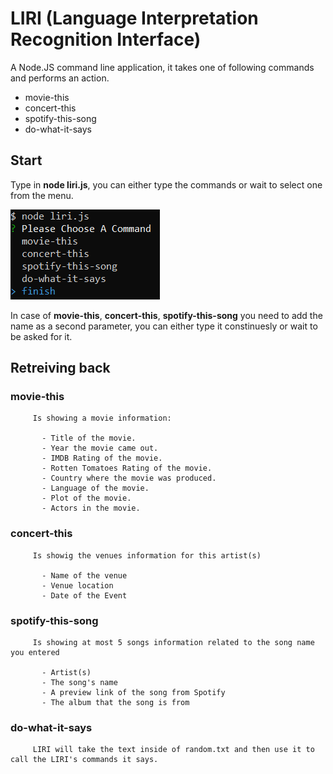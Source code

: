 # LIRI (Language Interpretation Recognition Interface)

A Node.JS command line application, it takes one of following commands and performs an action.
   * movie-this
   * concert-this
   * spotify-this-song
   * do-what-it-says
## Start
Type in **node liri.js**, you can either type the commands or wait to select one from the menu.
  
  ![Image of menu](1.png)

In case of **movie-this**, **concert-this**, **spotify-this-song** you need to add the name as a second parameter, you can either type it constinuesly or wait to be asked for it.

## Retreiving back

   ###  movie-this
         Is showing a movie information:

           - Title of the movie.
           - Year the movie came out.
           - IMDB Rating of the movie.
           - Rotten Tomatoes Rating of the movie.
           - Country where the movie was produced.
           - Language of the movie.
           - Plot of the movie.
           - Actors in the movie.
    
   ###  concert-this
         Is showig the venues information for this artist(s)

           - Name of the venue
           - Venue location
           - Date of the Event
         
   ###  spotify-this-song
         Is showing at most 5 songs information related to the song name you entered
           
           - Artist(s)
           - The song's name
           - A preview link of the song from Spotify
           - The album that the song is from

   ###  do-what-it-says
         LIRI will take the text inside of random.txt and then use it to call the LIRI's commands it says.  